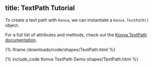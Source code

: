 title: TextPath Tutorial
---

To create  a text path with `Konva`, we can instantiate a `Konva.TextPath()` object.

For a full list of attributes and methods, check out the [Konva.TextPath documentation](http://konva.github.io/api/Konva.T.html).

{% iframe /downloads/code/shapes/TextPath.html %}

{% include_code Konva TextPath Demo shapes/TextPath.html %}
